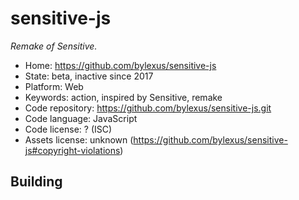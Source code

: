 # sensitive-js

_Remake of Sensitive._

- Home: https://github.com/bylexus/sensitive-js
- State: beta, inactive since 2017
- Platform: Web
- Keywords: action, inspired by Sensitive, remake
- Code repository: https://github.com/bylexus/sensitive-js.git
- Code language: JavaScript
- Code license: ? (ISC)
- Assets license: unknown (https://github.com/bylexus/sensitive-js#copyright-violations)

## Building
